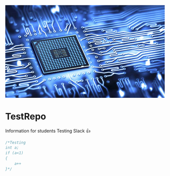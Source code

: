 
<img src="electronics-commons.jpg" width="1000" >

# TestRepo
Information for students
Testing Slack :thumbsup:

```c
/*Testing
int a;
if (a<1)
{
    a++
}*/
```
